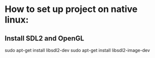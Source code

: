 # How to set up project on native linux:

## Install SDL2 and OpenGL
sudo apt-get install libsdl2-dev
sudo apt-get install libsdl2-image-dev  